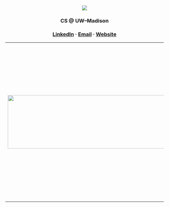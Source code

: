 <h1 align="center"><img src="https://readme-typing-svg.demolab.com?font=Secular+One&weight=600&size=45&duration=3000&color=7286D3&center=true&vCenter=true&width=435&lines=Hi%2C+I'm+Nico+%F0%9F%91%8B"/></a></h1>

<!-- TODO: ADD ... ![](https://visitor-badge.laobi.icu/badge?page_id=nico-himself.nico-himself) -->

<h3 align="center"> CS @ UW–Madison</h3>

<h3 align="center" style="margin-bottom: 12px;">
  <a href="https://www.linkedin.com/in/nicosalm/">LinkedIn</a> · <a href="mailto:contact@nicosalm.dev">Email</a> · <a href="https://nicosalm.dev">Website</a>
</h3>

<table align = center>
  <tr>
    <td><img height="170" src="https://github-readme-stats-nico-himself.vercel.app/api?username=nico-himself&show_icons=true&count_private=true&include_all_commits=true&hide_border=true&theme=tokyonight&hide=stars,issues" width="500"/></td>
    <td><img src="https://github-readme-stats-nico-himself.vercel.app/api/top-langs/?username=nico-himself&count_private=true&layout=compact&count_private=true&hide_border=true&theme=tokyonight&hide=stars,issues" width="500"/></td>
  </tr>
</table>
